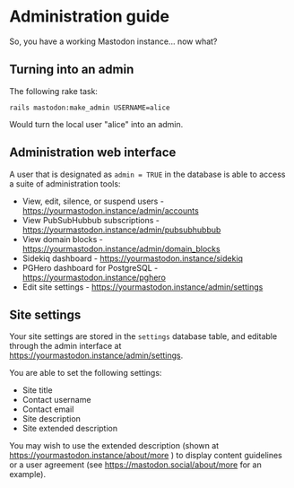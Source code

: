 Administration guide
====================

So, you have a working Mastodon instance... now what?

## Turning into an admin

The following rake task:

    rails mastodon:make_admin USERNAME=alice

Would turn the local user "alice" into an admin.

## Administration web interface

A user that is designated as `admin = TRUE` in the database is able to access a suite of administration tools:

* View, edit, silence, or suspend users - https://yourmastodon.instance/admin/accounts
* View PubSubHubbub subscriptions - https://yourmastodon.instance/admin/pubsubhubbub
* View domain blocks - https://yourmastodon.instance/admin/domain_blocks
* Sidekiq dashboard - https://yourmastodon.instance/sidekiq
* PGHero dashboard for PostgreSQL - https://yourmastodon.instance/pghero
* Edit site settings - https://yourmastodon.instance/admin/settings

## Site settings

Your site settings are stored in the `settings` database table, and editable through the admin interface at https://yourmastodon.instance/admin/settings.

You are able to set the following settings:

- Site title
- Contact username
- Contact email
- Site description
- Site extended description

You may wish to use the extended description (shown at https://yourmastodon.instance/about/more ) to display content guidelines or a user agreement (see https://mastodon.social/about/more for an example).
